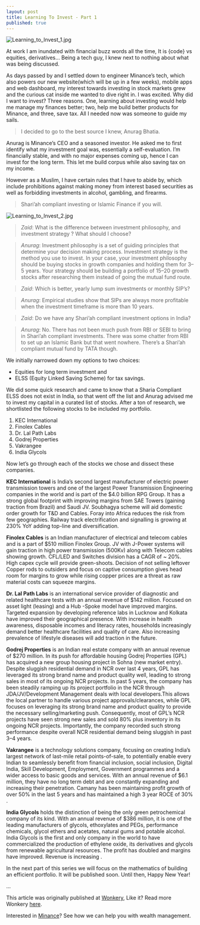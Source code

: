 ```yaml
---
layout: post
title: Learning To Invest - Part 1
published: true
---
```


![Learning_to_Invest_1.jpg](https://cdn-images-1.medium.com/max/2000/1*xFV64SfNNT0Exf9o5k_Zeg.jpeg)

At work I am inundated with financial buzz words all the time, It is {code} vs equities, derivatives… Being a tech guy, I knew next to nothing about what was being discussed.

As days passed by and I settled down to engineer Minance’s tech, which also powers our new website(which will be up in a few weeks), mobile apps and web dashboard, my interest towards investing in stock markets grew and the curious cat inside me wanted to dive right in. I was excited. Why did I want to invest? Three reasons. One, learning about investing would help me manage my finances better; two, help me build better products for Minance, and three, save tax. All I needed now was someone to guide my sails.

>I decided to go to the best source I knew, Anurag Bhatia.

Anurag is Minance’s CEO and a seasoned investor. He asked me to first identify what my investment goal was, essentially a self-evaluation. I’m financially stable, and with no major expenses coming up, hence I can invest for the long term. This let me build corpus while also saving tax on my income.

However as a Muslim, I have certain rules that I have to abide by, which include prohibitions against making money from interest based securities as well as forbidding investments in alcohol, gambling, and firearms.

>Shari’ah compliant investing or Islamic Finance if you will.

![Learning_to_Invest_2.jpg](https://cdn-images-1.medium.com/max/2000/1*pDmRvaSX49aBiIEd669L1w.jpeg)


>*Zaid*: What is the difference between investment philosophy, and investment strategy ? What should I choose?

>*Anurag*: Investment philosophy is a set of guiding principles that determine your decision making process. Investment strategy is the method you use to invest. In your case, your investment philosophy should be buying stocks in growth companies and holding them for 3–5 years. Your strategy should be building a portfolio of 15–20 growth stocks after researching them instead of going the mutual fund route.

>*Zaid*: Which is better, yearly lump sum investments or monthly SIP’s?

>*Anurag*: Empirical studies show that SIPs are always more profitable when the investment timeframe is more than 10 years.

>*Zaid*: Do we have any Shari’ah compliant investment options in India?

>*Anurag*: No. There has not been much push from RBI or SEBI to bring in Shari’ah compliant investments. There was some chatter from RBI to set up an Islamic Bank but that went nowhere. There’s a Shari’ah compliant mutual fund by TATA though.

We initially narrowed down my options to two choices:
- Equities for long term investment and
- ELSS (Equity Linked Saving Scheme) for tax savings.

We did some quick research and came to know that a Sharia Compliant ELSS does not exist in India, so that went off the list and Anurag advised me to invest my capital in a curated list of stocks. After a ton of research, we shortlisted the following stocks to be included my portfolio.

1. KEC International
2. Finolex Cables
3. Dr. Lal Path Labs
4. Godrej Properties
5. Vakrangee
6. India Glycols

Now let’s go through each of the stocks we chose and dissect these companies.

**KEC International** is India’s second largest manufacturer of electric power transmission towers and one of the largest Power Transmission Engineering companies in the world and is part of the $4.0 billion RPG Group.
It has a strong global footprint with improving margins from SAE Towers (gaining traction from Brazil) and Saudi JV. Soubhagya scheme will aid domestic order growth for T&D and Cables. Foray into Africa reduces the risk from few geographies. Railway track electrification and signalling is growing at 230% YoY adding top-line and diversification.

**Finolex Cables** is an Indian manufacturer of electrical and telecom cables and is a part of $510 million Finolex Group. JV with J-Power systems will gain traction in high power transmission (500Kv) along with Telecom cables showing growth. CFL/LED and Switches division has a CAGR of ~ 20%. High capex cycle will provide green-shoots. Decision of not selling leftover Copper rods to outsiders and focus on captive consumption gives head room for margins to grow while rising copper prices are a threat as raw material costs can squeeze margins.

**Dr. Lal Path Labs** is an international service provider of diagnostic and related healthcare tests with an annual revenue of $142 million. Focused on asset light (leasing) and a Hub -Spoke model have improved margins. Targeted expansion by developing reference labs in Lucknow and Kolkata have improved their geographical presence. With increase in health awareness, disposable incomes and literacy rates, households increasingly demand better healthcare facilities and quality of care. Also increasing prevalence of lifestyle diseases will add traction in the future.

**Godrej Properties** is an Indian real estate company with an annual revenue of $270 million. In its push for affordable housing Godrej Properties (GPL) has acquired a new group housing project in Sohna (new market entry). Despite sluggish residential demand in NCR over last 4 years, GPL has leveraged its strong brand name and product quality well, leading to strong sales in most of its ongoing NCR projects. In past 5 years, the company has been steadily ramping up its project portfolio in the NCR through JDA/JV/Development Management deals with local developers.This allows the local partner to handle various project approvals/clearances, while GPL focuses on leveraging its strong brand name and product quality to provide the necessary selling/marketing push. Consequently, most of GPL’s NCR projects have seen strong new sales and sold 80% plus inventory in its ongoing NCR projects. Importantly, the company recorded such strong performance despite overall NCR residential demand being sluggish in past 3–4 years.

**Vakrangee** is a technology solutions company, focusing on creating India’s largest network of last-mile retail points-of-sale, to potentially enable every Indian to seamlessly benefit from financial inclusion, social inclusion, Digital India, Skill Development, Employment, Government programmes and a wider access to basic goods and services. With an annual revenue of $6.1 million, they have no long term debt and are constantly expanding and increasing their penetration. Camany has been maintaining profit growth of over 50% in the last 5 years and has maintained a high 3 year ROCE of 30% .

**India Glycols** holds the distinction of being the only green petrochemical company of its kind. With an annual revenue of $386 million, it is one of the leading manufacturers of glycols, ethoxylates and PEGs, performance chemicals, glycol ethers and acetates, natural gums and potable alcohol. India Glycols is the first and only company in the world to have commercialized the production of ethylene oxide, its derivatives and glycols from renewable agricultural resources. The profit has doubled and margins have improved. Revenue is increasing .

In the next part of this series we will focus on the mathematics of building an efficient portfolio. It will be published soon. Until then, Happy New Year!

...

This article was originally published at [Wonkery](https://wonkery.minance.com/learning-to-invest-in-the-indian-stock-market-with-anurag-bhatia-part-1-4332e051d9d7), Like it? Read more Wonkery [here](https://wonkery.minance.com/).

Interested in [Minance](http://www.minance.com)? See how we can help you with wealth management.

